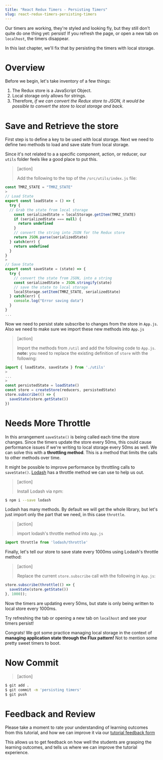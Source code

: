 ```yaml
---
title: "React Redux Timers - Persisting Timers"
slug: react-redux-timers-persisting-timers
---
```


Our timers are working, they're styled and looking fly, but they still don't quite do one thing yet: persist! If you refresh the page, or open a new tab on `localhost`, the timers disappear.

In this last chapter, we'll fix that by persisting the timers with local storage.

# Overview

Before we begin, let's take inventory of a few things:

1. The Redux store is a JavaScript Object.
1. Local storage only allows for strings.
1. Therefore, _if we can convert the Redux store to JSON, it would be possible to convert the store to local storage and back._

# Save and Retrieve the store

First step is to define a key to be used with local storage. Next we need to define two methods to load and save state from local storage.

Since it's not related to a a specific component, action, or reducer, our `utils` folder feels like a good place to put this.

> [action]
>
> Add the following to the top of the `/src/utils/index.js` file:
>
```js
const TMRZ_STATE = "TMRZ_STATE"
>
// Load State
export const loadState = () => {
  try {
  // Grab the state from local storage
    const serializedState = localStorage.getItem(TMRZ_STATE)
    if (serializedState === null) {
      return undefined
    }
    // convert the string into JSON for the Redux store
    return JSON.parse(serializedState)
  } catch(err) {
    return undefined
  }
}
>
// Save State
export const saveState = (state) => {
  try {
    // convert the state from JSON, into a string
    const serializedState = JSON.stringify(state)
    // save the state to local storage
    localStorage.setItem(TMRZ_STATE, serializedState)
  } catch(err) {
    console.log("Error saving data")
  }
}
...
```

Now we need to persist state subscribe to changes from the store in `App.js`. Also we need to make sure we import these new methods into `App.js`

> [action]
>
> Import the methods from `/util` and add the following code to `App.js`. **note:** you need to replace the existing definition of `store` with the following:
>
```js
import { loadState, saveState } from './utils'
>
...
>
const persistedState = loadState()
const store = createStore(reducers, persistedState)
store.subscribe(() => {
  saveState(store.getState())
})
```

# Needs More Throttle

In this arrangement `saveState()` is being called each time the store changes. Since the timers update the store every 50ms, this could cause performance issues if we're writing to local storage every 50ms as well. We can solve this with a **throttling method**. This is a method that limits the calls to other methods over time.

It might be possible to improve performance by throttling calls to `saveState()`. [Lodash](https://lodash.com/) has a throttle method we can use to help us out.

> [action]
>
> Install Lodash via npm:
>
```bash
$ npm i --save lodash
```

Lodash has many methods. By default we will get the whole library, but let's just import only the part that we need, in this case `throttle`.

> [action]
>
> import lodash's throttle method into `App.js`
>
```js
import throttle from 'lodash/throttle'
```

Finally, let's tell our store to save state every 1000ms using Lodash's throttle method:
> [action]
>
> Replace the current `store.subscribe` call with the following in `App.js`:
>
```js
store.subscribe(throttle(() => {
  saveState(store.getState())
}, 1000));
```

Now the timers are updating every 50ms, but state is only being written to local store every 1000ms.

Try refreshing the tab or opening a new tab on `localhost` and see your timers persist!

Congrats! We got some practice managing local storage in the context of **managing application state through the Flux pattern!** Not to mention some pretty sweet timers to boot.

# Now Commit

>[action]
>
```bash
$ git add .
$ git commit -m 'persisting timers'
$ git push
```

# Feedback and Review

Please take a moment to rate your understanding of learning outcomes from this tutorial, and how we can improve it via our [tutorial feedback form](https://goo.gl/forms/uytCya0slBpsOXPf2)

This allows us to get feedback on how well the students are grasping the learning outcomes, and tells us where we can improve the tutorial experience.
